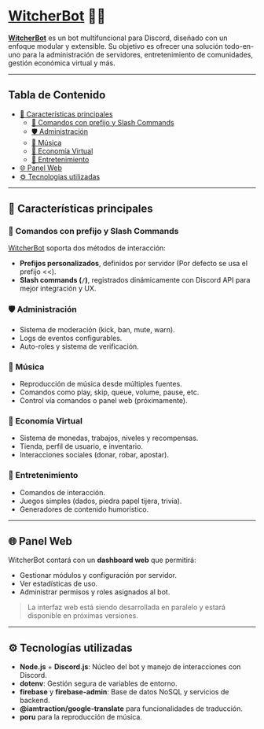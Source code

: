 # [WitcherBot](https://discord.com/oauth2/authorize?client_id=1099725174280048741&permissions=8&integration_type=0&scope=bot+applications.commands) 🧙‍♂️

**[WitcherBot](https://discord.com/oauth2/authorize?client_id=1099725174280048741&permissions=8&integration_type=0&scope=bot+applications.commands)** es un bot multifuncional para Discord, diseñado con un enfoque modular y extensible. Su objetivo es ofrecer una solución todo-en-uno para la administración de servidores, entretenimiento de comunidades, gestión económica virtual y más.

---

## Tabla de Contenido

- [🚀 Características principales](#-características-principales)
  - [🔧 Comandos con prefijo y Slash Commands](#-comandos-con-prefijo-y-slash-commands)
  - [🛡️ Administración](#-administración)
  - [🎵 Música](#-música)
  - [🤑 Economía Virtual](#-economía-virtual)
  - [🎲 Entretenimiento](#-entretenimiento)
- [🌐 Panel Web](#-panel-web)
- [⚙️ Tecnologias utilizadas](#%EF%B8%8F-tecnologías-utilizadas)

---

## 🚀 Características principales

### 🔧 Comandos con prefijo y Slash Commands
[WitcherBot](https://discord.com/oauth2/authorize?client_id=1099725174280048741&permissions=8&integration_type=0&scope=bot+applications.commands) soporta dos métodos de interacción:
- **Prefijos personalizados**, definidos por servidor (Por defecto se usa el prefijo <<).
- **Slash commands (`/`)**, registrados dinámicamente con Discord API para mejor integración y UX.

### 🛡️ Administración
- Sistema de moderación (kick, ban, mute, warn).
- Logs de eventos configurables.
- Auto-roles y sistema de verificación.

### 🎵 Música
- Reproducción de música desde múltiples fuentes.
- Comandos como play, skip, queue, volume, pause, etc.
- Control vía comandos o panel web (próximamente).

### 🤑 Economía Virtual
- Sistema de monedas, trabajos, niveles y recompensas.
- Tienda, perfil de usuario, e inventario.
- Interacciones sociales (donar, robar, apostar).

### 🎲 Entretenimiento
- Comandos de interacción.
- Juegos simples (dados, piedra papel tijera, trivia).
- Generadores de contenido humorístico.

---

## 🌐 Panel Web

WitcherBot contará con un **dashboard web** que permitirá:
- Gestionar módulos y configuración por servidor.
- Ver estadísticas de uso.
- Administrar permisos y roles asignados al bot.

> La interfaz web está siendo desarrollada en paralelo y estará disponible en próximas versiones.

---

## ⚙️ Tecnologías utilizadas

- **Node.js** + **Discord.js**: Núcleo del bot y manejo de interacciones con Discord.
- **dotenv**: Gestión segura de variables de entorno.
- **firebase** y **firebase-admin**: Base de datos NoSQL y servicios de backend.
- **@iamtraction/google-translate** para funcionalidades de traducción.
- **poru** para la reproducción de música.
